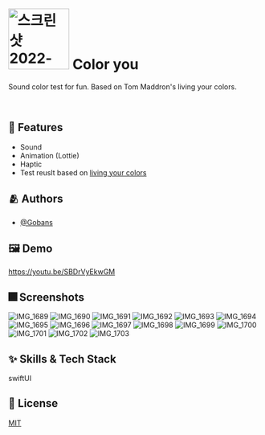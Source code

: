 <h1><img width="121" alt="스크린샷 2022-05-05 오후 11 15 20" src="https://user-images.githubusercontent.com/56781342/167236130-0afec854-224a-4143-b771-fbdadb7f22a6.png"> Color you </h1>

Sound color test for fun. Based on Tom Maddron's living your colors.

</br>


## :pushpin: Features

- Sound
- Animation (Lottie)
- Haptic
- Test reuslt based on [living your colors](https://www.amazon.com/Living-Your-Colors-Practical-Wisdom/dp/0446679119)


## :people_hugging: Authors

- [@Gobans](https://github.com/Gobans)


## :framed_picture: Demo


https://youtu.be/SBDrVyEkwGM



## :fireworks: Screenshots


![IMG_1689](https://user-images.githubusercontent.com/56781342/167237934-17eb931c-4b6b-44ab-9060-804765ce1828.png)
![IMG_1690](https://user-images.githubusercontent.com/56781342/167237937-47f1dfb0-da51-419a-9ae4-2c3f37ec4409.png)
![IMG_1691](https://user-images.githubusercontent.com/56781342/167237938-6691f24b-7090-41e1-801f-773f6b55d2ea.png)
![IMG_1692](https://user-images.githubusercontent.com/56781342/167237940-d2ba1d6f-874c-47d3-9935-35382a3d3eb4.png)
![IMG_1693](https://user-images.githubusercontent.com/56781342/167237941-91cc3828-1151-475d-a9d3-77766493e3ea.png)
![IMG_1694](https://user-images.githubusercontent.com/56781342/167237942-53537be5-622b-4bad-af9c-265cb523a61e.png)
![IMG_1695](https://user-images.githubusercontent.com/56781342/167237943-23ae0c41-d912-42be-a73a-69be28a9c6bd.png)
![IMG_1696](https://user-images.githubusercontent.com/56781342/167237945-febd13bb-57ab-4b97-83b0-1f1ff3db0cb1.png)
![IMG_1697](https://user-images.githubusercontent.com/56781342/167237946-4ea90875-dd65-43a5-b39c-1eed790c2566.png)
![IMG_1698](https://user-images.githubusercontent.com/56781342/167237947-61b05885-293d-4cb4-a4bd-74d4f2b55f80.png)
![IMG_1699](https://user-images.githubusercontent.com/56781342/167237950-ff296f14-97d1-4a25-8b0f-db2db1e0c21a.png)
![IMG_1700](https://user-images.githubusercontent.com/56781342/167237951-3087d067-e0d3-4367-8f13-bac2c9efb2b1.png)
![IMG_1701](https://user-images.githubusercontent.com/56781342/167237952-0cf39596-4afa-4e16-8b70-cb306ab6da53.png)
![IMG_1702](https://user-images.githubusercontent.com/56781342/167237954-916b270e-de4f-4b19-a9f2-11671ed56b83.png)
![IMG_1703](https://user-images.githubusercontent.com/56781342/167237956-6ae82a8e-5ae7-48e2-9aab-95a2cf9b57d2.png)




## :sparkles: Skills & Tech Stack
swiftUI

## :lock_with_ink_pen: License

[MIT](https://choosealicense.com/licenses/mit/)

